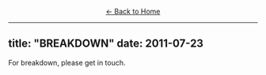 <p style="text-align:center;">
  <a href="/">← Back to Home</a>
</p>


---
title: "BREAKDOWN"
date: 2011-07-23
---

For breakdown, please get in touch.
